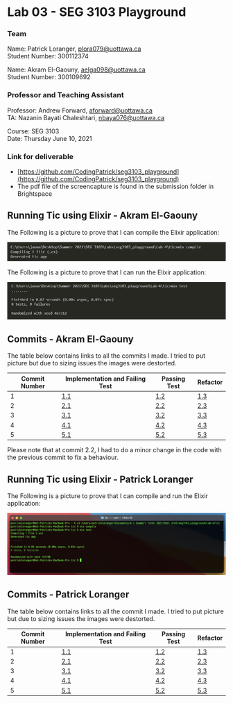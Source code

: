 # Lab 03 - SEG 3103 Playground

### Team

Name: Patrick Loranger, plora079@uottawa.ca<br>
Student Number: 300112374<br>

Name: Akram El-Gaouny, aelga098@uottawa.ca<br>
Student Number: 300109692

### Professor and Teaching Assistant

Professor: Andrew Forward, aforward@uottawa.ca<br>
TA: Nazanin Bayati Chaleshtari, nbaya076@uottawa.ca<br>

Course: SEG 3103<br>
Date: Thursday June 10, 2021

### Link for deliverable

* [https://github.com/CodingPatrick/seg3103_playground](https://github.com/CodingPatrick/seg3103_playground)
* The pdf file of the screencapture is found in the submission folder in Brightspace

## Running Tic using Elixir - Akram El-Gaouny

The Following is a picture to prove that I can compile the Elixir application:

![image](assets/Elixer_Compiled.PNG)

The Following is a picture to prove that I can run the Elixir application:

![image](assets/Elixer_tests_compiled.PNG)

## Commits - Akram El-Gaouny

The table below contains links to all the commits I made. I tried to put picture but due to sizing issues the images were destorted.

| Commit Number | Implementation and Failing Test | Passing Test | Refactor|
| --------------| --------------------------------| -------------| --------|
| 1 | [1.1](https://github.com/CodingPatrick/seg3103_playground/commit/384d5fa345b695bc29eb87ce9ad2974d7e2f3883#diff-f25b0949c7a55ec53dfd929ed9675660921694b4f51711abf503ed73b98cc5f3) | [1.2](https://github.com/CodingPatrick/seg3103_playground/commit/7a71fd0581d0218bb66705bc0746880596b99f40#diff-f25b0949c7a55ec53dfd929ed9675660921694b4f51711abf503ed73b98cc5f3) | [1.3](https://github.com/CodingPatrick/seg3103_playground/commit/ff995275cd5b3efc7a0f706fbd3bcdc11f72d051#diff-f25b0949c7a55ec53dfd929ed9675660921694b4f51711abf503ed73b98cc5f3) | 
| 2 | [2.1](https://github.com/CodingPatrick/seg3103_playground/commit/fb360a2ffc60a28fd5a7622d679c812a2a73c37a#diff-f25b0949c7a55ec53dfd929ed9675660921694b4f51711abf503ed73b98cc5f3) | [2.2](https://github.com/CodingPatrick/seg3103_playground/commit/a6b794ec5ca6774748fcd25435eb2a26188a9652#diff-f25b0949c7a55ec53dfd929ed9675660921694b4f51711abf503ed73b98cc5f3) | [2.3](https://github.com/CodingPatrick/seg3103_playground/commit/7e32c495690cf713e3ececaf0971bc1a15f9e178#diff-f25b0949c7a55ec53dfd929ed9675660921694b4f51711abf503ed73b98cc5f3) | 
| 3 | [3.1](https://github.com/CodingPatrick/seg3103_playground/commit/bb82de9ca49a4c0d9d325de4ad797e31ca26e7ed#diff-f25b0949c7a55ec53dfd929ed9675660921694b4f51711abf503ed73b98cc5f3) | [3.2](https://github.com/CodingPatrick/seg3103_playground/commit/cfe91b49db9ac0727cbd1ec009e2695d0a3660e9#diff-f25b0949c7a55ec53dfd929ed9675660921694b4f51711abf503ed73b98cc5f3) | [3.3](https://github.com/CodingPatrick/seg3103_playground/commit/86fb6152cadd54a92b8c82d7bedfda05cdf1b26a#diff-f25b0949c7a55ec53dfd929ed9675660921694b4f51711abf503ed73b98cc5f3) | 
| 4 | [4.1](https://github.com/CodingPatrick/seg3103_playground/commit/270796b919d951534ec3f22ddf53b26ab2eb00fa#diff-f25b0949c7a55ec53dfd929ed9675660921694b4f51711abf503ed73b98cc5f3) | [4.2](https://github.com/CodingPatrick/seg3103_playground/commit/642606301b84172034c25878a2a4af3ffcba42c5#diff-f25b0949c7a55ec53dfd929ed9675660921694b4f51711abf503ed73b98cc5f3) | [4.3](https://github.com/CodingPatrick/seg3103_playground/commit/f32ddb857c41819127a0b5c6b8f4fce3289712cc#diff-f25b0949c7a55ec53dfd929ed9675660921694b4f51711abf503ed73b98cc5f3) | 
| 5 | [5.1](https://github.com/CodingPatrick/seg3103_playground/commit/327b717d6626d953fc609f02a20485d1a561e3f2#diff-f25b0949c7a55ec53dfd929ed9675660921694b4f51711abf503ed73b98cc5f3) | [5.2](https://github.com/CodingPatrick/seg3103_playground/commit/5871a39a69a44354a777ce709084afa7574a9877#diff-f25b0949c7a55ec53dfd929ed9675660921694b4f51711abf503ed73b98cc5f3) | [5.3](https://github.com/CodingPatrick/seg3103_playground/commit/5fad79b1c8c13cb386d17c1d26aa094ff718f809#diff-f25b0949c7a55ec53dfd929ed9675660921694b4f51711abf503ed73b98cc5f3) | 

Please note that at commit 2.2, I had to do a minor change in the code with the previous commit to fix a behaviour.

## Running Tic using Elixir - Patrick Loranger

The Following is a picture to prove that I can compile and run the Elixir application:

![terminal screenshot](assets/terminal_elixir.png)

## Commits - Patrick Loranger

The table below contains links to all the commit I made. I tried to put picture but due to sizing issues the images were destorted.

| Commit Number | Implementation and Failing Test | Passing Test | Refactor|
| --------------| --------------------------------| -------------| --------|
| 1 | [1.1]() | [1.2]() | [1.3]() | 
| 2 | [2.1]() | [2.2]() | [2.3]() | 
| 3 | [3.1]() | [3.2]() | [3.3]() | 
| 4 | [4.1]() | [4.2]() | [4.3]() | 
| 5 | [5.1]() | [5.2]() | [5.3]() | 